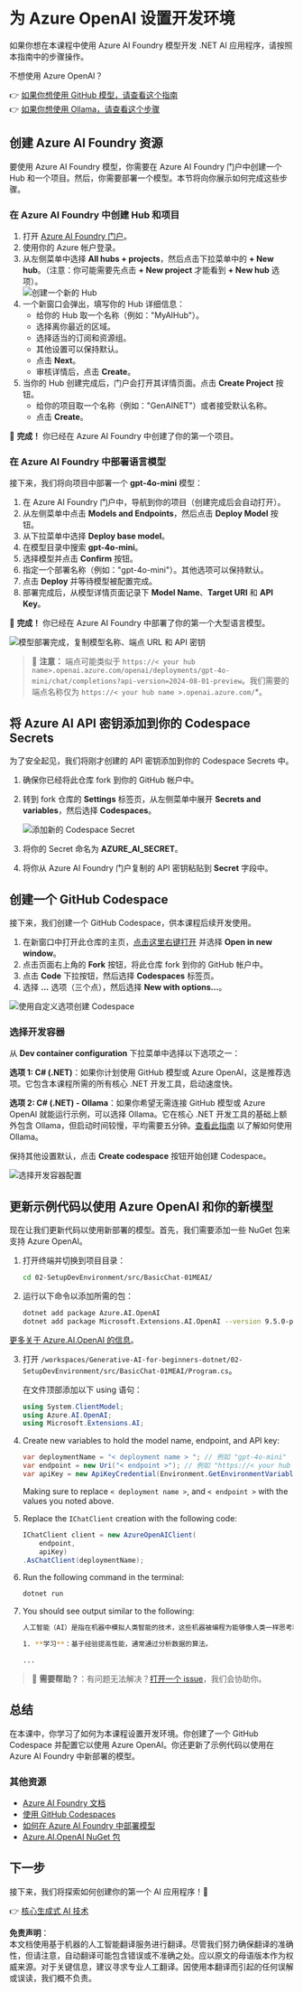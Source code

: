 # 为 Azure OpenAI 设置开发环境

如果你想在本课程中使用 Azure AI Foundry 模型开发 .NET AI 应用程序，请按照本指南中的步骤操作。

不想使用 Azure OpenAI？

👉 [如果你想使用 GitHub 模型，请查看这个指南](README.md)  
👉 [如果你想使用 Ollama，请查看这个步骤](getting-started-ollama.md)

## 创建 Azure AI Foundry 资源

要使用 Azure AI Foundry 模型，你需要在 Azure AI Foundry 门户中创建一个 Hub 和一个项目。然后，你需要部署一个模型。本节将向你展示如何完成这些步骤。

### 在 Azure AI Foundry 中创建 Hub 和项目

1. 打开 [Azure AI Foundry 门户](https://ai.azure.com/)。
2. 使用你的 Azure 帐户登录。
3. 从左侧菜单中选择 **All hubs + projects**，然后点击下拉菜单中的 **+ New hub**。（注意：你可能需要先点击 **+ New project** 才能看到 **+ New hub** 选项）。  
    ![创建一个新的 Hub](../../../translated_images/ai-foundry-hub-selection.dc9bf6b90ab4b2b9f94ae6274422bcd318ee09091350750062740479f69a651c.zh.png)
4. 一个新窗口会弹出，填写你的 Hub 详细信息：
    - 给你的 Hub 取一个名称（例如："MyAIHub"）。
    - 选择离你最近的区域。
    - 选择适当的订阅和资源组。
    - 其他设置可以保持默认。
    - 点击 **Next**。
    - 审核详情后，点击 **Create**。
5. 当你的 Hub 创建完成后，门户会打开其详情页面。点击 **Create Project** 按钮。
    - 给你的项目取一个名称（例如："GenAINET"）或者接受默认名称。
    - 点击 **Create**。

🎉 **完成！** 你已经在 Azure AI Foundry 中创建了你的第一个项目。

### 在 Azure AI Foundry 中部署语言模型

接下来，我们将向项目中部署一个 **gpt-4o-mini** 模型：

1. 在 Azure AI Foundry 门户中，导航到你的项目（创建完成后会自动打开）。
2. 从左侧菜单中点击 **Models and Endpoints**，然后点击 **Deploy Model** 按钮。
3. 从下拉菜单中选择 **Deploy base model**。
4. 在模型目录中搜索 **gpt-4o-mini**。
5. 选择模型并点击 **Confirm** 按钮。
6. 指定一个部署名称（例如："gpt-4o-mini"）。其他选项可以保持默认。
7. 点击 **Deploy** 并等待模型被配置完成。
8. 部署完成后，从模型详情页面记录下 **Model Name**、**Target URI** 和 **API Key**。

🎉 **完成！** 你已经在 Azure AI Foundry 中部署了你的第一个大型语言模型。

![模型部署完成，复制模型名称、端点 URL 和 API 密钥](../../../translated_images/deploytoazure-20-copymodelinfo.9797a0bffd24459c9b977d98e18a089accaece2917d2abcde4ab96db957e0fcb.zh.png)

> 📝 **注意：** 端点可能类似于 `https://< your hub name>.openai.azure.com/openai/deployments/gpt-4o-mini/chat/completions?api-version=2024-08-01-preview`。我们需要的端点名称仅为 `https://< your hub name >.openai.azure.com/`*。

## 将 Azure AI API 密钥添加到你的 Codespace Secrets

为了安全起见，我们将刚才创建的 API 密钥添加到你的 Codespace Secrets 中。

1. 确保你已经将此仓库 fork 到你的 GitHub 帐户中。
2. 转到 fork 仓库的 **Settings** 标签页，从左侧菜单中展开 **Secrets and variables**，然后选择 **Codespaces**。

    ![添加新的 Codespace Secret](../../../translated_images/codespaces-secret.0e168026d0078356489f51ca61b195603283511c73bb805b056619f994652f7c.zh.jpeg)
3. 将你的 Secret 命名为 **AZURE_AI_SECRET**。
4. 将你从 Azure AI Foundry 门户复制的 API 密钥粘贴到 **Secret** 字段中。

## 创建一个 GitHub Codespace

接下来，我们创建一个 GitHub Codespace，供本课程后续开发使用。

1. 在新窗口中打开此仓库的主页，[点击这里右键打开](https://github.com/microsoft/Generative-AI-for-beginners-dotnet) 并选择 **Open in new window**。
2. 点击页面右上角的 **Fork** 按钮，将此仓库 fork 到你的 GitHub 帐户中。
3. 点击 **Code** 下拉按钮，然后选择 **Codespaces** 标签页。
4. 选择 **...** 选项（三个点），然后选择 **New with options...**。

![使用自定义选项创建 Codespace](../../../translated_images/creating-codespace.0e7334f85cf4c8d0e080a0d5b4c76c24c5bbe6bddf48dcd1403e092ea0d9bce9.zh.png)

### 选择开发容器

从 **Dev container configuration** 下拉菜单中选择以下选项之一：

**选项 1: C# (.NET)**：如果你计划使用 GitHub 模型或 Azure OpenAI，这是推荐选项。它包含本课程所需的所有核心 .NET 开发工具，启动速度快。

**选项 2: C# (.NET) - Ollama**：如果你希望无需连接 GitHub 模型或 Azure OpenAI 就能运行示例，可以选择 Ollama。它在核心 .NET 开发工具的基础上额外包含 Ollama，但启动时间较慢，平均需要五分钟。[查看此指南](getting-started-ollama.md) 以了解如何使用 Ollama。

保持其他设置默认，点击 **Create codespace** 按钮开始创建 Codespace。

![选择开发容器配置](../../../translated_images/select-container-codespace.9b8ca34b6ff8b4cb80973924cbc1894cf7672d233b0055b47f702db60c4c6221.zh.png)

## 更新示例代码以使用 Azure OpenAI 和你的新模型

现在让我们更新代码以使用新部署的模型。首先，我们需要添加一些 NuGet 包来支持 Azure OpenAI。

1. 打开终端并切换到项目目录：

    ```bash
    cd 02-SetupDevEnvironment/src/BasicChat-01MEAI/
    ```

2. 运行以下命令以添加所需的包：

    ```bash
    dotnet add package Azure.AI.OpenAI
    dotnet add package Microsoft.Extensions.AI.OpenAI --version 9.5.0-preview.1.25265.7
    ```

[更多关于 Azure.AI.OpenAI 的信息](https://www.nuget.org/packages/Azure.AI.OpenAI/2.1.0#show-readme-container)。

3. 打开 `/workspaces/Generative-AI-for-beginners-dotnet/02-SetupDevEnvironment/src/BasicChat-01MEAI/Program.cs`。

    在文件顶部添加以下 using 语句：

    ```csharp
    using System.ClientModel;
    using Azure.AI.OpenAI;
    using Microsoft.Extensions.AI;

1. Create new variables to hold the model name, endpoint, and API key:

    ```csharp
    var deploymentName = "< deployment name > "; // 例如 "gpt-4o-mini"
    var endpoint = new Uri("< endpoint >"); // 例如 "https://< your hub name >.openai.azure.com/"
    var apiKey = new ApiKeyCredential(Environment.GetEnvironmentVariable("AZURE_AI_SECRET"));
    ```

    Making sure to replace `< deployment name >`, and `< endpoint >` with the values you noted above.

1. Replace the `IChatClient` creation with the following code:

    ```csharp
    IChatClient client = new AzureOpenAIClient(
        endpoint,
        apiKey)
    .AsChatClient(deploymentName);
    ```

1. Run the following command in the terminal:

    ```bash
    dotnet run
    ```

1. You should see output similar to the following:

    ```bash
    人工智能（AI）是指在机器中模拟人类智能的技术，这些机器被编程为能够像人类一样思考和学习。AI 包括多种技术和方法，使计算机和系统能够执行通常需要人类智能的任务。这些任务包括：

    1. **学习**：基于经验提高性能，通常通过分析数据的算法。
    
    ...
    ```

> 🙋 **需要帮助？**：有问题无法解决？[打开一个 issue](https://github.com/microsoft/Generative-AI-for-beginners-dotnet/issues/new?template=Blank+issue)，我们会协助你。

## 总结

在本课中，你学习了如何为本课程设置开发环境。你创建了一个 GitHub Codespace 并配置它以使用 Azure OpenAI。你还更新了示例代码以使用在 Azure AI Foundry 中新部署的模型。

### 其他资源

- [Azure AI Foundry 文档](https://learn.microsoft.com/azure/ai-services/)
- [使用 GitHub Codespaces](https://docs.github.com/en/codespaces/getting-started)
- [如何在 Azure AI Foundry 中部署模型](https://learn.microsoft.com/azure/ai-services/deploy/)
- [Azure.AI.OpenAI NuGet 包](https://www.nuget.org/packages/Azure.AI.OpenAI)

## 下一步

接下来，我们将探索如何创建你的第一个 AI 应用程序！🚀

👉 [核心生成式 AI 技术](../03-CoreGenerativeAITechniques/readme.md)

**免责声明**：  
本文档使用基于机器的人工智能翻译服务进行翻译。尽管我们努力确保翻译的准确性，但请注意，自动翻译可能包含错误或不准确之处。应以原文的母语版本作为权威来源。对于关键信息，建议寻求专业人工翻译。因使用本翻译而引起的任何误解或误读，我们概不负责。
